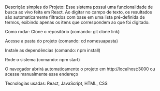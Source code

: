 Descrição simples do Projeto:
Esse sistema possui uma funcionalidade de busca ao vivo feita em React. Ao digitar no campo de texto, os resultados são automaticamente filtrados com base em uma lista pré-definida de termos, exibindo apenas os itens que correspondem ao que foi digitado.

Como rodar:
Clone o repositório (comando: git clone link)

Acesse a pasta do projeto (comando: cd nomesuapasta)

Instale as dependências (comando: npm install)

Rode o sistema (comando: npm start)

O navegador abrirá automaticamente o projeto em http://localhost:3000 ou acesse manualmente esse endereço

Tecnologias usadas:
React, JavaScript, HTML, CSS
